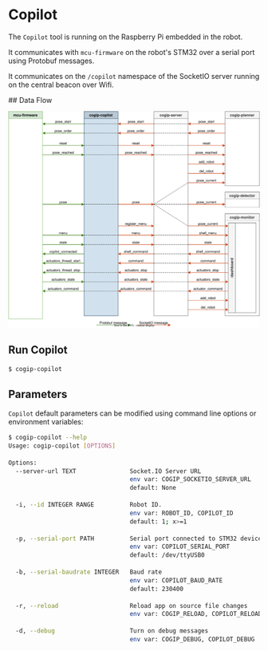 # Copilot

The `Copilot` tool is running on the Raspberry Pi embedded in the robot.

It communicates with `mcu-firmware` on the robot's STM32 over a serial port using Protobuf messages.

It communicates on the `/copilot` namespace of the SocketIO server
running on the central beacon over Wifi.

## Data Flow

![Copilot Data Flow](../img/cogip-copilot.svg)

## Run Copilot

```bash
$ cogip-copilot
```

## Parameters

`Copilot` default parameters can be modified using command line options or environment variables:

```bash
$ cogip-copilot --help
Usage: cogip-copilot [OPTIONS]

Options:
  --server-url TEXT               Socket.IO Server URL
                                  env var: COGIP_SOCKETIO_SERVER_URL
                                  default: None

  -i, --id INTEGER RANGE          Robot ID.
                                  env var: ROBOT_ID, COPILOT_ID
                                  default: 1; x>=1

  -p, --serial-port PATH          Serial port connected to STM32 device
                                  env var: COPILOT_SERIAL_PORT
                                  default: /dev/ttyUSB0

  -b, --serial-baudrate INTEGER   Baud rate
                                  env var: COPILOT_BAUD_RATE
                                  default: 230400

  -r, --reload                    Reload app on source file changes
                                  env var: COGIP_RELOAD, COPILOT_RELOAD

  -d, --debug                     Turn on debug messages
                                  env var: COGIP_DEBUG, COPILOT_DEBUG
```
